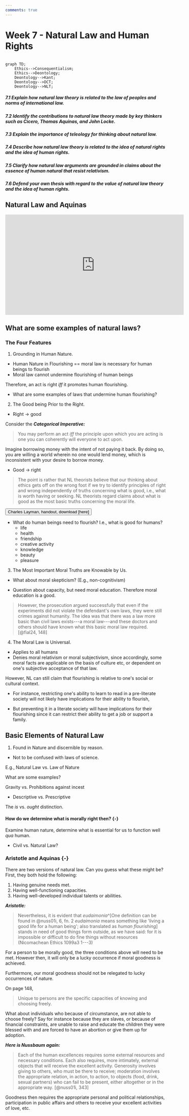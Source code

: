 ```yaml
---
comments: true
---
```


# Week 7 - Natural Law and Human Rights

```mermaid

graph TD;
    Ethics-->Consequentialism;
    Ethics-->Deontology;
    Deontology-->Kant;
    Deontology-->DCT;
    Deontology-->NLT;
```

##### 7.1 Explain how natural law theory is related to the law of peoples and norms of international law.

##### 7.2 Identify the contributions to natural law theory made by key thinkers such as Cicero, Thomas Aquinas, and John Locke.

##### 7.3 Explain the importance of teleology for thinking about natural law.

##### 7.4 Describe how natural law theory is related to the idea of natural rights and the idea of human rights.

##### 7.5 Clarify how natural law arguments are grounded in claims about the essence of human natural that resist relativism.

##### 7.6 Defend your own thesis with regard to the value of natural law theory and the idea of human rights.

## Natural Law and Aquinas

<iframe width="560" height="315" src="https://www.youtube.com/embed/r_UfYY7aWKo?si=K1vuI5jUrYcrvAsA" title="YouTube video player" frameborder="0" allow="accelerometer; autoplay; clipboard-write; encrypted-media; gyroscope; picture-in-picture; web-share" referrerpolicy="strict-origin-when-cross-origin" allowfullscreen></iframe>

## What are some examples of natural laws?

### The Four Features

1. Grounding in Human Nature.

* Human Nature in Flourishing == moral law is necessary for human beings to flourish
* Moral law cannot undermine flourishing of human beings

Therefore, an act is right *iff* it promotes human flourishing.

* What are some examples of laws that undermine human flourishing?

2. The Good being Prior to the Right.

* Right $\rightarrow$ good

Consider the ***Categorical Imperative:***

> You may perform an act *iff* the principle upon which you are acting is one you can coherently will everyone to act upon.

Imagine borrowing money with the intent of not paying it back. By doing so, you are willing a world wherein no one would lend money, which is inconsistent with your desire to borrow money.

* Good $\rightarrow$ right

> The point is rather that NL theorists believe that our thinking about ethics gets off on the wrong foot if we try to identify principles of right and wrong independently of truths concerning what is good, i.e., what is worth having or seeking. NL theorists regard claims about what is good as the most basic truths concerning the moral life.

<a href="./Natural Law Ethics 12-29-14 copy.pdf" target="_blank"><button class="button">Charles Layman, handout, download [here]</button></a>

* What do human beings need to flourish? I.e., what is good for humans?
  * life
  * health
  * friendship
  * creative activity
  * knowledge
  * beauty
  * pleasure

3. The Most Important Moral Truths are Knowable by Us.

* What about moral skepticism? (E.g., non-cognitivism)

* Question about capacity, but need moral education. Therefore moral education is a good.

> However, the prosecution argued successfully that even if the experiments did not violate the defendant's own laws, they were still crimes against humanity. The idea was that there was a law more basic than civil laws exists---a moral law---and these doctors and others should have known what this basic moral law required. [@fial24, 148]

4. The Moral Law is Universal.

* Applies to all humans
* Denies moral relativism or moral subjectivism, since accordingly, some moral facts are applicable on the basis of culture etc, or dependent on one's subjective acceptance of that law.

However, NL can still claim that flourishing is relative to one's social or cultural context.

* For instance, restricting one's ability to learn to read in a pre-literate society will not likely have implications for their ability to flourish,

* But preventing it in a literate society will have implications for their flourishing since it can restrict their ability to get a job or support a family.

## Basic Elements of Natural Law

1. Found in Nature and discernible by reason.

* Not to be confused with laws of science.

E.g., Natural Law vs. Law of Nature

What are some examples?

Gravity vs. Prohibitions against incest

* Descriptive vs. Prescriptive

The *is* vs. *ought* distinction.

#### How do we determine what is morally right then? {-}

Examine human nature, determine what is essential for us to function well *qua* human.

* Civil vs. Natural Law?


### Aristotle and Aquinas {-}

There are two versions of natural law. Can you guess what these might be? First, they both hold the following:

1. Having genuine needs met.
2. Having well-functioning capacities.
3. Having well-developed individual talents or abilities.

***Aristotle:***

> Nevertheless, it is evident that *eudaimonia*^[One definition can be found in @nuss01i, 6, fn. 2 *eudaimonia* means something like 'living a good life for a human being'; also translated as *human flourishing*] stands in need of good things form outside, as we have said: for it is impossible or difficult to do fine things without resources (Nicomachean Ethics 1099a3 1---3)

For a person to be morally good, the three conditions above will need to be met. However then, it will only be a lucky occurrence if moral goodness is achieved.

Furthermore, our moral goodness should not be relegated to lucky occurrences of nature.

On page 148,

> Unique to persons are the specific capacities of knowing and choosing freely.

What about individuals who because of circumstance, are not able to choose freely? Say for instance because they are slaves, or because of financial constraints, are unable to raise and educate the children they were blessed with and are forced to have an abortion or give them up for adoption.

***Here is Nussbaum again:***

> Each of the human excellences requires some external resources and necessary conditions. Each also requires, more intimately, external objects that will receive the excellent activity. Generosity involves giving to others, who must be there to receive; moderation involves the appropriate relation, in action, to action, to objects (food, drink, sexual partners) who can fail to be present, either altogether or in the appropriate way. [@nuss01i, 343]

Goodness then requires the appropriate personal and political relationships, participation in public affairs and others to receive your excellent activities of love, etc.
